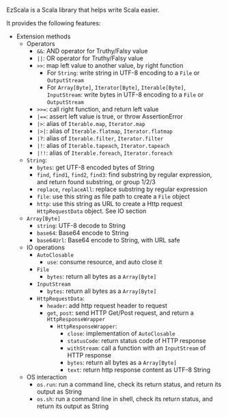 EzScala is a Scala library that helps write Scala easier.

It provides the following features:
* Extension methods
  * Operators
    * `&&`: AND operator for Truthy/Falsy value
    * `||`: OR operator for Truthy/Falsy value
    * `>>`: map left value to another value, by right function
      * For `String`: write string in UTF-8 encoding to a `File` or `OutputStream`
      * For `Array[Byte]`, `Iterator[Byte]`, `Iterable[Byte]`, `InputStream`: write bytes in UTF-8 encoding to a `File` or `OutputStream`
    * `>>=`: call right function, and return left value
    * `|==`: assert left value is true, or throw AssertionError
    * `|>`: alias of `Iterable.map`, `Iterator.map`
    * `|>|`: alias of `Iterable.flatmap`, `Iterator.flatmap`
    * `|?`: alias of `Iterable.filter`, `Iterator.filter`
    * `|!`: alias of `Iterable.tapeach`, `Iterator.tapeach`
    * `|!!`: alias of `Iterable.foreach`, `Iterator.foreach`
  * `String`:
    * `bytes`: get UTF-8 encoded bytes of String
    * `find`, `find1`, `find2`, `find3`: find substring by regular expression, and return found substring, or group 1/2/3
    * `replace`, `replaceAll`: replace substring by regular expression
    * `file`: use this string as file path to create a `File` object
    * `http`: use this string as URL to create a Http request `HttpRequestData` object. See IO section
  * `Array[Byte]`
    * `string`: UTF-8 decode to String
    * `base64`: Base64 encode to String
    * `base64Url`: Base64 encode to String, with URL safe
  * IO operations
    * `AutoClosable`
      * `use`: consume resource, and auto close it
    * `File`
      * `bytes`: return all bytes as a `Array[Byte]`
    * `InputStream`
      * `bytes`: return all bytes as a `Array[Byte]`
    * `HttpRequestData`:
      * `header`: add http request header to request
      * `get`, `post`: send HTTP Get/Post request, and return a `HttpResponseWrapper`
        * `HttpResponseWrapper`:
          * `close`: implementation of `AutoClosable`
          * `statusCode`: return status code of HTTP response
          * `withStream`: call a function with an `InputStream` of HTTP response
          * `bytes`: return all bytes as a `Array[Byte]`
          * `text`: return http response content as UTF-8 String 
  * OS interaction
    * `os.run`: run a command line, check its return status, and return its output as String
    * `os.sh`: run a command line in shell, check its return status, and return its output as String
